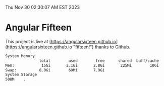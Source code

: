 Thu Nov 30 02:30:07 AM EST 2023

# Angular Fifteen


This project is live at [https://angularsixteen.github.io](https://angularsixteen.github.io "fifteen!") thanks to Github.

```bash
System Memory
               total        used        free      shared  buff/cache   available
Mem:            15Gi       2.1Gi       2.8Gi       225Mi        10Gi        13Gi
Swap:          8.0Gi        69Mi       7.9Gi
System Storage
508M	.
```

